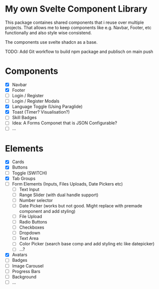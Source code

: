 # My own Svelte Component Library
This package containes shared components that i reuse over multiple projects.
That allows me to keep components like e.g. Navbar, Footer, etc functionally and also style wise consistend.

The components use svelte shadcn as a base.

TODO: Add Git workflow to build npm package and publisch on main push


# Components 
- [x] Navbar
- [x] Footer
- [ ] Login / Register
- [ ] Login / Register Modals
- [X] Language Toggle (Using Paraglide)
- [x] Toast (Timer? Visualisation?)
- [ ] Skill Badges
- [ ] Idea: A Forms Componet that is JSON Configurable?
- [ ] ...

# Elements
- [x] Cards
- [x] Buttons
- [ ] Toggle (SWITCH)
- [x] Tab Groups
- [ ] Form Elements (Inputs, Files Uploads, Date Pickers etc)
    - [ ] Text Input
    - [ ] Range Slider (with dual handle support)
    - [ ] Number selector
    - [ ] Date Picker (works but not good. Might replace with premade component and add styling)
    - [ ] File Upload
    - [ ] Radio Buttons
    - [ ] Checkboxes
    - [ ] Dropdown
    - [ ] Text Area
    - [ ] Color Picker (search base comp and add styling etc like datepicker)
    - [ ] ...?
- [x] Avatars
- [ ] Badges
- [ ] Image Carousel
- [ ] Progress Bars
- [ ] Background
- [ ] ...